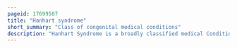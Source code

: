 ```yaml
---
pageid: 17699507
title: "Hanhart syndrome"
short_summary: "Class of congenital medical conditions"
description: "Hanhart Syndrome is a broadly classified medical Condition Consisting of congenital Disorders that cause an undeveloped Tongue and malformed Extremities and Fingers. There are five Types of Hanhart Syndrome with Severity and Nature of the Condition varying on a Case by Case Basis. Hanhart Syndrome is classified as a rare Disease with approximately 30 known Cases reported between 1932 and 1991. Early Hypotheses believed that the Disorder was caused by genetic Conditions with a more recent Hypothesis Demonstrating that the Disorder may be caused by hemorrhagic Lesions during prenatal Development. The Causal Mechanism behind this vascular Disorder is still unknown."
---
```

